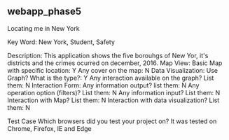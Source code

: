## webapp_phase5

Locating me in New York

Key Word: New York, Student, Safety

Description: This application shows the five borouhgs of New Yor, it's districts and the crimes ocurred on december, 2016.
    Map View:
        Basic Map with specific location: Y
        Any cover on the map: N
    Data Visualization:
        Use Graph? What is the type?: Y
        Any interaction available on the graph? List them: N
    Interaction Form:
        Any information output? list them: N
        Any operation option (filters)? List them: N
        Any information input? List them: N
        Interaction with Map? List them: N
         Interaction with data visualization? List them: N
         
Test Case Which browsers did you test your project on?
    It was tested on Chrome, Firefox, IE and Edge
